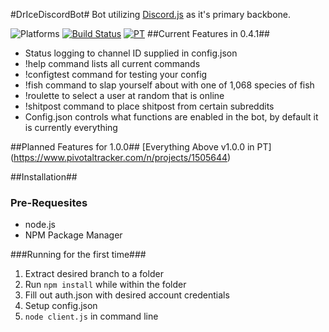 #DrIceDiscordBot#
Bot utilizing [Discord.js](https://github.com/hydrabolt/discord.js) as it's primary backbone.

![Platforms](https://img.shields.io/badge/OS%20Tested-Win%2010%2C%20WinServer%202012%20R2-brightgreen.svg) [![Build Status](https://travis-ci.org/dricephd/DrIceDiscordBot.svg?branch=development)](https://travis-ci.org/dricephd/DrIceDiscordBot) [![PT](https://img.shields.io/badge/Planning%20Tool-PivotalTracker-lightgrey.svg)](https://www.pivotaltracker.com/n/projects/1505644)
##Current Features in 0.4.1##
- Status logging to channel ID supplied in config.json
- !help command lists all current commands
- !configtest command for testing your config
- !fish command to slap yourself about with one of 1,068 species of fish
- !roulette to select a user at random that is online
- !shitpost command to place shitpost from certain subreddits
- Config.json controls what functions are enabled in the bot, by default it is currently everything

##Planned Features for 1.0.0##
[Everything Above v1.0.0 in PT] (https://www.pivotaltracker.com/n/projects/1505644)

##Installation##
### Pre-Requesites
- node.js
- NPM Package Manager

###Running for the first time###
1. Extract desired branch to a folder
2. Run `npm install` while within the folder
3. Fill out auth.json with desired account credentials
4. Setup config.json
5. `node client.js` in command line
